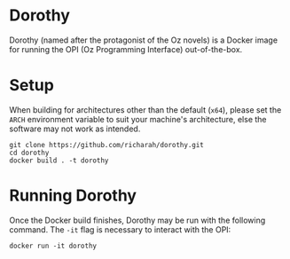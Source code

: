 # Dorothy
Dorothy (named after the protagonist of the Oz novels) is a Docker image for running the OPI (Oz Programming Interface) out-of-the-box.

# Setup
When building for architectures other than the default (`x64`), please set the `ARCH` environment variable to suit your machine's architecture, else the software may not work as intended.
```
git clone https://github.com/richarah/dorothy.git
cd dorothy
docker build . -t dorothy
```

# Running Dorothy
Once the Docker build finishes, Dorothy may be run with the following command. The `-it` flag is necessary to interact with the OPI:
```
docker run -it dorothy
```
